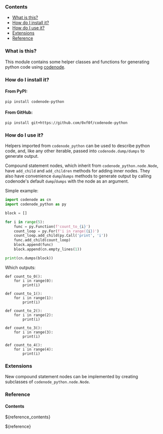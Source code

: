 ### Contents
- [What is this?](#what-is-this)
- [How do I install it?](#how-do-i-install-it)
- [How do I use it?](#how-do-i-use-it)
- [Extensions](#extensions)
- [Reference](#reference)

### What is this?<a id="what-is-this"></a>
This module contains some helper classes and functions for generating
python code using [codenode](https://github.com/0xf0f/codenode).

### How do I install it?<a id="how-do-i-install-it"></a>

#### From PyPI:
`pip install codenode-python`

#### From GitHub:
`pip install git+https://github.com/0xf0f/codenode-python`

### How do I use it?<a id="how-do-i-use-it"></a>
Helpers imported from `codenode_python` can be used to describe python 
code, and, like any other iterable, passed into `codenode.dump/dumps` 
to generate output.

Compound statement nodes, which inherit from `codenode_python.node.Node`,
have `add_child` and `add_children` methods for adding inner nodes.
They also have convenience `dump`/`dumps` methods to generate output 
by calling codenode's default `dump`/`dumps` with the node as an 
argument.

Simple example:
```python
import codenode as cn
import codenode_python as py

block = []

for i in range(5):
    func = py.Function(f'count_to_{i}')
    count_loop = py.For(f'i in range({i})')
    count_loop.add_child(py.Call('print', 'i'))
    func.add_child(count_loop)
    block.append(func)
    block.append(cn.empty_lines(1))

print(cn.dumps(block))
```

Which outputs:
```
def count_to_0():
    for i in range(0):
        print(i)

def count_to_1():
    for i in range(1):
        print(i)

def count_to_2():
    for i in range(2):
        print(i)

def count_to_3():
    for i in range(3):
        print(i)

def count_to_4():
    for i in range(4):
        print(i)

```

### Extensions<a id="extensions"></a>
New compound statement nodes can be implemented by creating 
subclasses of `codenode_python.node.Node`.

### Reference<a id="reference"></a>

#### Contents
${reference_contents}

${reference}
